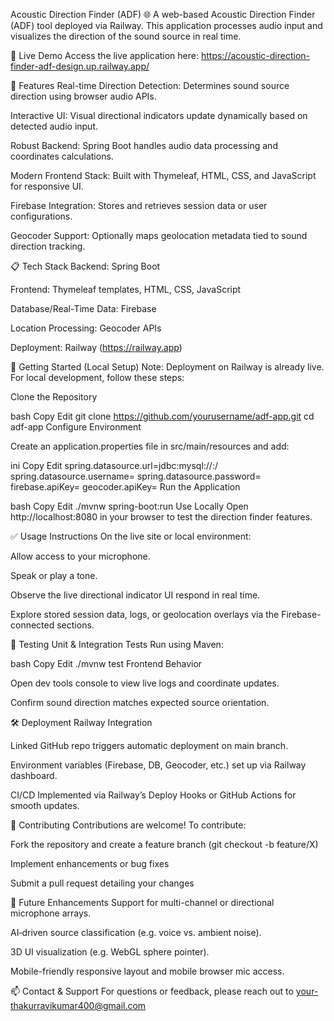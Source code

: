 Acoustic Direction Finder (ADF) 🌐
A web-based Acoustic Direction Finder (ADF) tool deployed via Railway. This application processes audio input and visualizes the direction of the sound source in real time.

🚀 Live Demo
Access the live application here:
https://acoustic-direction-finder-adf-design.up.railway.app/

🧩 Features
Real-time Direction Detection: Determines sound source direction using browser audio APIs.

Interactive UI: Visual directional indicators update dynamically based on detected audio input.

Robust Backend: Spring Boot handles audio data processing and coordinates calculations.

Modern Frontend Stack: Built with Thymeleaf, HTML, CSS, and JavaScript for responsive UI.

Firebase Integration: Stores and retrieves session data or user configurations.

Geocoder Support: Optionally maps geolocation metadata tied to sound direction tracking.

📋 Tech Stack
Backend: Spring Boot

Frontend: Thymeleaf templates, HTML, CSS, JavaScript

Database/Real-Time Data: Firebase

Location Processing: Geocoder APIs

Deployment: Railway (https://railway.app)

🔧 Getting Started (Local Setup)
Note: Deployment on Railway is already live. For local development, follow these steps:

Clone the Repository

bash
Copy
Edit
git clone https://github.com/yourusername/adf-app.git
cd adf-app
Configure Environment

Create an application.properties file in src/main/resources and add:

ini
Copy
Edit
spring.datasource.url=jdbc:mysql://<host>:<port>/<db>
spring.datasource.username=<username>
spring.datasource.password=<password>
firebase.apiKey=<your-firebase-api-key>
geocoder.apiKey=<your-geocoder-api-key>
Run the Application

bash
Copy
Edit
./mvnw spring-boot:run
Use Locally
Open http://localhost:8080 in your browser to test the direction finder features.

✅ Usage Instructions
On the live site or local environment:

Allow access to your microphone.

Speak or play a tone.

Observe the live directional indicator UI respond in real time.

Explore stored session data, logs, or geolocation overlays via the Firebase-connected sections.

🧪 Testing
Unit & Integration Tests
Run using Maven:

bash
Copy
Edit
./mvnw test
Frontend Behavior

Open dev tools console to view live logs and coordinate updates.

Confirm sound direction matches expected source orientation.

🛠️ Deployment
Railway Integration

Linked GitHub repo triggers automatic deployment on main branch.

Environment variables (Firebase, DB, Geocoder, etc.) set up via Railway dashboard.

CI/CD
Implemented via Railway’s Deploy Hooks or GitHub Actions for smooth updates.

🙌 Contributing
Contributions are welcome! To contribute:

Fork the repository and create a feature branch (git checkout -b feature/X)

Implement enhancements or bug fixes

Submit a pull request detailing your changes

📝 Future Enhancements
Support for multi-channel or directional microphone arrays.

AI‑driven source classification (e.g. voice vs. ambient noise).

3D UI visualization (e.g. WebGL sphere pointer).

Mobile-friendly responsive layout and mobile browser mic access.

📫 Contact & Support
For questions or feedback, please reach out to your-thakurravikumar400@gmail.com
